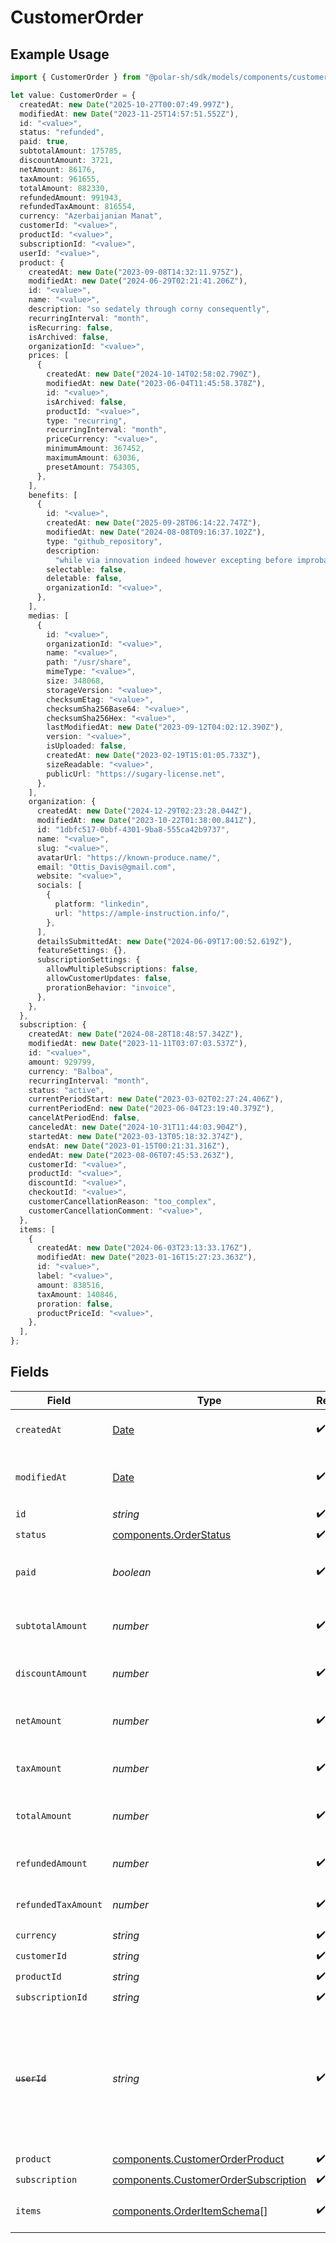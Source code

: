 # CustomerOrder

## Example Usage

```typescript
import { CustomerOrder } from "@polar-sh/sdk/models/components/customerorder.js";

let value: CustomerOrder = {
  createdAt: new Date("2025-10-27T00:07:49.997Z"),
  modifiedAt: new Date("2023-11-25T14:57:51.552Z"),
  id: "<value>",
  status: "refunded",
  paid: true,
  subtotalAmount: 175785,
  discountAmount: 3721,
  netAmount: 86176,
  taxAmount: 961655,
  totalAmount: 882330,
  refundedAmount: 991943,
  refundedTaxAmount: 816554,
  currency: "Azerbaijanian Manat",
  customerId: "<value>",
  productId: "<value>",
  subscriptionId: "<value>",
  userId: "<value>",
  product: {
    createdAt: new Date("2023-09-08T14:32:11.975Z"),
    modifiedAt: new Date("2024-06-29T02:21:41.206Z"),
    id: "<value>",
    name: "<value>",
    description: "so sedately through corny consequently",
    recurringInterval: "month",
    isRecurring: false,
    isArchived: false,
    organizationId: "<value>",
    prices: [
      {
        createdAt: new Date("2024-10-14T02:58:02.790Z"),
        modifiedAt: new Date("2023-06-04T11:45:58.378Z"),
        id: "<value>",
        isArchived: false,
        productId: "<value>",
        type: "recurring",
        recurringInterval: "month",
        priceCurrency: "<value>",
        minimumAmount: 367452,
        maximumAmount: 63036,
        presetAmount: 754305,
      },
    ],
    benefits: [
      {
        id: "<value>",
        createdAt: new Date("2025-09-28T06:14:22.747Z"),
        modifiedAt: new Date("2024-08-08T09:16:37.102Z"),
        type: "github_repository",
        description:
          "while via innovation indeed however excepting before improbable whether quizzically",
        selectable: false,
        deletable: false,
        organizationId: "<value>",
      },
    ],
    medias: [
      {
        id: "<value>",
        organizationId: "<value>",
        name: "<value>",
        path: "/usr/share",
        mimeType: "<value>",
        size: 348068,
        storageVersion: "<value>",
        checksumEtag: "<value>",
        checksumSha256Base64: "<value>",
        checksumSha256Hex: "<value>",
        lastModifiedAt: new Date("2023-09-12T04:02:12.390Z"),
        version: "<value>",
        isUploaded: false,
        createdAt: new Date("2023-02-19T15:01:05.733Z"),
        sizeReadable: "<value>",
        publicUrl: "https://sugary-license.net",
      },
    ],
    organization: {
      createdAt: new Date("2024-12-29T02:23:28.044Z"),
      modifiedAt: new Date("2023-10-22T01:38:00.841Z"),
      id: "1dbfc517-0bbf-4301-9ba8-555ca42b9737",
      name: "<value>",
      slug: "<value>",
      avatarUrl: "https://known-produce.name/",
      email: "Ottis_Davis@gmail.com",
      website: "<value>",
      socials: [
        {
          platform: "linkedin",
          url: "https://ample-instruction.info/",
        },
      ],
      detailsSubmittedAt: new Date("2024-06-09T17:00:52.619Z"),
      featureSettings: {},
      subscriptionSettings: {
        allowMultipleSubscriptions: false,
        allowCustomerUpdates: false,
        prorationBehavior: "invoice",
      },
    },
  },
  subscription: {
    createdAt: new Date("2024-08-28T18:48:57.342Z"),
    modifiedAt: new Date("2023-11-11T03:07:03.537Z"),
    id: "<value>",
    amount: 929799,
    currency: "Balboa",
    recurringInterval: "month",
    status: "active",
    currentPeriodStart: new Date("2023-03-02T02:27:24.406Z"),
    currentPeriodEnd: new Date("2023-06-04T23:19:40.379Z"),
    cancelAtPeriodEnd: false,
    canceledAt: new Date("2024-10-31T11:44:03.904Z"),
    startedAt: new Date("2023-03-13T05:18:32.374Z"),
    endsAt: new Date("2023-01-15T00:21:31.316Z"),
    endedAt: new Date("2023-08-06T07:45:53.263Z"),
    customerId: "<value>",
    productId: "<value>",
    discountId: "<value>",
    checkoutId: "<value>",
    customerCancellationReason: "too_complex",
    customerCancellationComment: "<value>",
  },
  items: [
    {
      createdAt: new Date("2024-06-03T23:13:33.176Z"),
      modifiedAt: new Date("2023-01-16T15:27:23.363Z"),
      id: "<value>",
      label: "<value>",
      amount: 838516,
      taxAmount: 140846,
      proration: false,
      productPriceId: "<value>",
    },
  ],
};
```

## Fields

| Field                                                                                                                   | Type                                                                                                                    | Required                                                                                                                | Description                                                                                                             | Example                                                                                                                 |
| ----------------------------------------------------------------------------------------------------------------------- | ----------------------------------------------------------------------------------------------------------------------- | ----------------------------------------------------------------------------------------------------------------------- | ----------------------------------------------------------------------------------------------------------------------- | ----------------------------------------------------------------------------------------------------------------------- |
| `createdAt`                                                                                                             | [Date](https://developer.mozilla.org/en-US/docs/Web/JavaScript/Reference/Global_Objects/Date)                           | :heavy_check_mark:                                                                                                      | Creation timestamp of the object.                                                                                       |                                                                                                                         |
| `modifiedAt`                                                                                                            | [Date](https://developer.mozilla.org/en-US/docs/Web/JavaScript/Reference/Global_Objects/Date)                           | :heavy_check_mark:                                                                                                      | Last modification timestamp of the object.                                                                              |                                                                                                                         |
| `id`                                                                                                                    | *string*                                                                                                                | :heavy_check_mark:                                                                                                      | N/A                                                                                                                     |                                                                                                                         |
| `status`                                                                                                                | [components.OrderStatus](../../models/components/orderstatus.md)                                                        | :heavy_check_mark:                                                                                                      | N/A                                                                                                                     |                                                                                                                         |
| `paid`                                                                                                                  | *boolean*                                                                                                               | :heavy_check_mark:                                                                                                      | Whether the order has been paid for.                                                                                    | true                                                                                                                    |
| `subtotalAmount`                                                                                                        | *number*                                                                                                                | :heavy_check_mark:                                                                                                      | Amount in cents, before discounts and taxes.                                                                            |                                                                                                                         |
| `discountAmount`                                                                                                        | *number*                                                                                                                | :heavy_check_mark:                                                                                                      | Discount amount in cents.                                                                                               |                                                                                                                         |
| `netAmount`                                                                                                             | *number*                                                                                                                | :heavy_check_mark:                                                                                                      | Amount in cents, after discounts but before taxes.                                                                      |                                                                                                                         |
| `taxAmount`                                                                                                             | *number*                                                                                                                | :heavy_check_mark:                                                                                                      | Sales tax amount in cents.                                                                                              |                                                                                                                         |
| `totalAmount`                                                                                                           | *number*                                                                                                                | :heavy_check_mark:                                                                                                      | Amount in cents, after discounts and taxes.                                                                             |                                                                                                                         |
| `refundedAmount`                                                                                                        | *number*                                                                                                                | :heavy_check_mark:                                                                                                      | Amount refunded in cents.                                                                                               |                                                                                                                         |
| `refundedTaxAmount`                                                                                                     | *number*                                                                                                                | :heavy_check_mark:                                                                                                      | Sales tax refunded in cents.                                                                                            |                                                                                                                         |
| `currency`                                                                                                              | *string*                                                                                                                | :heavy_check_mark:                                                                                                      | N/A                                                                                                                     |                                                                                                                         |
| `customerId`                                                                                                            | *string*                                                                                                                | :heavy_check_mark:                                                                                                      | N/A                                                                                                                     |                                                                                                                         |
| `productId`                                                                                                             | *string*                                                                                                                | :heavy_check_mark:                                                                                                      | N/A                                                                                                                     |                                                                                                                         |
| `subscriptionId`                                                                                                        | *string*                                                                                                                | :heavy_check_mark:                                                                                                      | N/A                                                                                                                     |                                                                                                                         |
| ~~`userId`~~                                                                                                            | *string*                                                                                                                | :heavy_check_mark:                                                                                                      | : warning: ** DEPRECATED **: This will be removed in a future release, please migrate away from it as soon as possible. |                                                                                                                         |
| `product`                                                                                                               | [components.CustomerOrderProduct](../../models/components/customerorderproduct.md)                                      | :heavy_check_mark:                                                                                                      | N/A                                                                                                                     |                                                                                                                         |
| `subscription`                                                                                                          | [components.CustomerOrderSubscription](../../models/components/customerordersubscription.md)                            | :heavy_check_mark:                                                                                                      | N/A                                                                                                                     |                                                                                                                         |
| `items`                                                                                                                 | [components.OrderItemSchema](../../models/components/orderitemschema.md)[]                                              | :heavy_check_mark:                                                                                                      | Line items composing the order.                                                                                         |                                                                                                                         |
